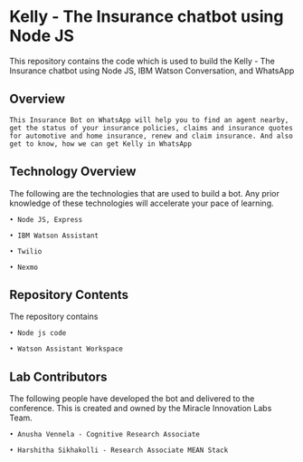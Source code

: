 #  Kelly - The Insurance chatbot using Node JS

This repository contains the code which is used to build the Kelly - The Insurance chatbot using Node JS, IBM Watson Conversation, and WhatsApp

## Overview
```
This Insurance Bot on WhatsApp will help you to find an agent nearby, get the status of your insurance policies, claims and insurance quotes for automotive and home insurance, renew and claim insurance. And also get to know, how we can get Kelly in WhatsApp
```


## Technology Overview

The following are the technologies that are used to build a bot. Any prior knowledge of these technologies will accelerate your pace of learning.
```
• Node JS, Express

• IBM Watson Assistant

• Twilio

• Nexmo
```

## Repository Contents

The repository contains 
```
• Node js code

• Watson Assistant Workspace
```


## Lab Contributors

The following people have developed the bot and delivered to the conference. This is created and owned by the Miracle Innovation Labs Team.
```
• Anusha Vennela - Cognitive Research Associate 

• Harshitha Sikhakolli - Research Associate MEAN Stack
```